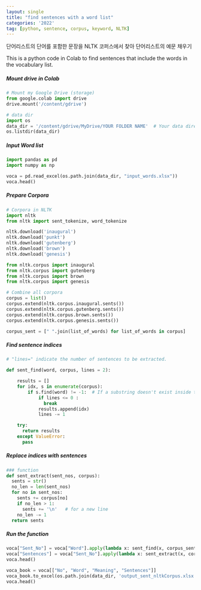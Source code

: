 ```yaml
---
layout: single
title: "find sentences with a word list"
categories: '2022'
tag: [python, sentence, corpus, keyword, NLTK]
---
```


단어리스트의 단어를 포함한 문장을 NLTK 코퍼스에서 찾아 단어리스트의 예문 채우기 

This is a python code in Colab to find sentences that include the words in the vocabulary list. 


##### Mount drive in Colab
```python 
# Mount my Google Drive (storage)
from google.colab import drive
drive.mount('/content/gdrive')

# data dir
import os
data_dir = '/content/gdrive/MyDrive/YOUR FOLDER NAME'  # Your data directory in Colab 
os.listdir(data_dir)
```

##### Input Word list 
```python 
import pandas as pd
import numpy as np

voca = pd.read_excel(os.path.join(data_dir, "input_words.xlsx"))
voca.head()
```

##### Prepare Corpora 
```python
# Corpora in NLTK
import nltk
from nltk import sent_tokenize, word_tokenize

nltk.download('inaugural')
nltk.download('punkt')
nltk.download('gutenberg')
nltk.download('brown')
nltk.download('genesis')

from nltk.corpus import inaugural
from nltk.corpus import gutenberg
from nltk.corpus import brown
from nltk.corpus import genesis
```
```python
# Combine all corpora
corpus = list()
corpus.extend(nltk.corpus.inaugural.sents())
corpus.extend(nltk.corpus.gutenberg.sents())
corpus.extend(nltk.corpus.brown.sents())
corpus.extend(nltk.corpus.genesis.sents())

corpus_sent = [" ".join(list_of_words) for list_of_words in corpus]

```
##### Find sentence indices
```python
# "lines=" indicate the number of sentences to be extracted.

def sent_find(word, corpus, lines = 2):

    results = []
    for idx, s in enumerate(corpus):
        if s.find(word) != -1:  # If a substring doesn't exist inside the string, it returns -1.
            if lines <= 0 : 
              break
            results.append(idx)
            lines -= 1

    try: 
      return results    
    except ValueError:
      pass 
```

##### Replace indices with sentences
```python
### function 
def sent_extract(sent_nos, corpus):
  sents = str()
  no_len = len(sent_nos)
  for no in sent_nos:
    sents += corpus[no]
    if no_len > 1:
      sents += '\n'   # for a new line 
    no_len -= 1
  return sents
```

##### Run the function
```python 
voca["Sent_No"] = voca["Word"].apply(lambda x: sent_find(x, corpus_sent, 2)) # two sentences
voca["Sentences"] = voca["Sent_No"].apply(lambda x: sent_extract(x, corpus_sent))
voca.head()

voca_book = voca[["No", "Word", "Meaning", "Sentences"]]
voca_book.to_excel(os.path.join(data_dir, 'output_sent_nltkCorpus.xlsx'))
voca.head()
```

